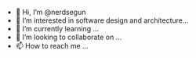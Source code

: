 - 👋 Hi, I’m @nerdsegun
- 👀 I’m interested in software design and architecture...
- 🌱 I’m currently learning ...
- 💞️ I’m looking to collaborate on ...
- 📫 How to reach me ...

<!---
nerdsegun/nerdsegun is a ✨ special ✨ repository because its `README.md` (this file) appears on your GitHub profile.
You can click the Preview link to take a look at your changes.
--->
